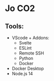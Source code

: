 # Jo CO2
## Tools:
* VScode + Addons:
    * Svelte
    * ESLint
    * Remote SSH
    * Python
    * Docker
* Docker Desktop
* Node.js 14

